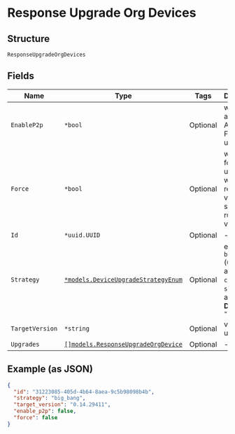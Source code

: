 
# Response Upgrade Org Devices

## Structure

`ResponseUpgradeOrgDevices`

## Fields

| Name | Type | Tags | Description |
|  --- | --- | --- | --- |
| `EnableP2p` | `*bool` | Optional | whether to allow local AP-to-AP FW upgrade |
| `Force` | `*bool` | Optional | whether to force upgrade when requested version is same as running version |
| `Id` | `*uuid.UUID` | Optional | - |
| `Strategy` | [`*models.DeviceUpgradeStrategyEnum`](../../doc/models/device-upgrade-strategy-enum.md) | Optional | enum: `big_bang` (upgrade all at once), `canary`, `rrm`, `serial` (one at a time)<br>**Default**: `"big_bang"` |
| `TargetVersion` | `*string` | Optional | version to upgrade to |
| `Upgrades` | [`[]models.ResponseUpgradeOrgDevice`](../../doc/models/response-upgrade-org-device.md) | Optional | - |

## Example (as JSON)

```json
{
  "id": "31223085-405d-4b64-8aea-9c5b98098b4b",
  "strategy": "big_bang",
  "target_version": "0.14.29411",
  "enable_p2p": false,
  "force": false
}
```

